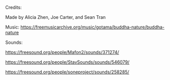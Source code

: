 Credits:

Made by Alicia Zhen, Joe Carter, and Sean Tran

Music: https://freemusicarchive.org/music/gotama/buddha-nature/buddha-nature

Sounds: 

https://freesound.org/people/Mafon2/sounds/371274/

https://freesound.org/people/StavSounds/sounds/546079/

https://freesound.org/people/soneproject/sounds/258285/